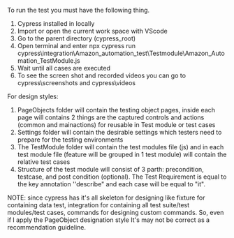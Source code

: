 To run the test you must have the following thing.
1. Cypress installed in locally
2.  Import or open the current work space with VScode
3. Go to the parent directory (cypress_root) 
4. Open terminal and enter npx cypress run cypress\integration\Amazon_automation_test\Testmodule\Amazon_Automation_TestModule.js
5. Wait until all cases are executed 
6. To see the screen shot and recorded videos you can go to cypress\screenshots and cypress\videos

For design styles:
1. PageObjects folder will contain the testing object pages, inside each page will contains 2 things are the captured controls and actions (common and mainactions) for reusable in Test module or test cases
2. Settings folder will contain the desirable settings which testers need to prepare for the testing environments
3. The TestModule folder will contain the test modules file (js) and in each test module file (feature will be grouped in 1 test module) will contain the relative test cases 
4. Structure of the test module will consist of 3 parth: precondition, testcase, and post condition (optional). The Test Requirement is equal to the key annotation ''describe" and each case will be equal to "it".

NOTE: since cypress has it's all skeleton for designing like fixture for containing data test, integration for containing all test suite/test modules/test cases, commands for designing custom commands. So, even if I apply the PageObject designation style It's may not be correct as a recommendation guideline.
